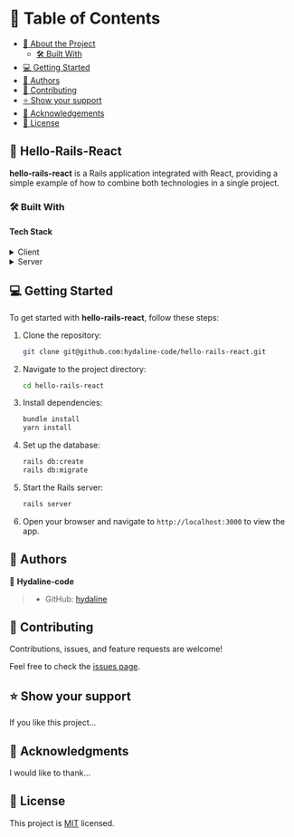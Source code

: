 >

# 📗 Table of Contents

- [📖 About the Project](#about-project)
  - [🛠 Built With](#built-with)
- [💻 Getting Started](#getting-started)
- [👥 Authors](#authors)
- [🤝 Contributing](#contributing)
- [⭐️ Show your support](#support)
- [🙏 Acknowledgements](#acknowledgements)
- [📝 License](#license)

## 📖 Hello-Rails-React <a name="about-project"></a>

**hello-rails-react** is a Rails application integrated with React, providing a simple example of how to combine both technologies in a single project.

### 🛠 Built With <a name="built-with"></a>

#### Tech Stack <a name="tech-stack"></a>

<details>
  <summary>Client</summary>
  <ul>
    <li><a href="https://reactjs.org/">React.js</a></li>
  </ul>
</details>

<details>
  <summary>Server</summary>
  <ul>
    <li><a href="https://rubyonrails.org/">Ruby on Rails</a></li>
    <li><a href="https://www.postgresql.org/">PostgreSQL</a></li>
  </ul>
</details>


## 💻 Getting Started <a name="getting-started"></a>

To get started with **hello-rails-react**, follow these steps:

1. Clone the repository:

   ```sh
   git clone git@github.com:hydaline-code/hello-rails-react.git
   ```

2. Navigate to the project directory:

   ```sh
   cd hello-rails-react
   ```

3. Install dependencies:

   ```sh
   bundle install
   yarn install
   ```

4. Set up the database:

   ```sh
   rails db:create
   rails db:migrate
   ```

5. Start the Rails server:

   ```sh
   rails server
   ```

6. Open your browser and navigate to `http://localhost:3000` to view the app.

## 👥 Authors <a name="authors"></a>

👤 **Hydaline-code**

> - GitHub: [hydaline](https://github.com/hydaline-code)


## 🤝 Contributing <a name="contributing"></a>

Contributions, issues, and feature requests are welcome!

Feel free to check the [issues page](https://github.com/hydaline-code/Rails_React/issues).

## ⭐️ Show your support <a name="support"></a>

If you like this project...

## 🙏 Acknowledgments <a name="acknowledgements"></a>

I would like to thank...

## 📝 License <a name="license"></a>

This project is [MIT](./LICENSE) licensed.
```
